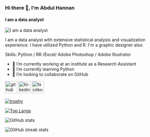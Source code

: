 ### Hi there 👋, I'm Abdul Hannan
#### I am a data analyst
![I am a data analyst](https://media.licdn.com/dms/image/D5616AQHf5uNDh4uEeQ/profile-displaybackgroundimage-shrink_350_1400/0/1683787393330?e=1720051200&v=beta&t=t-b7o2HLB0ysG9TMwQLccdvBY3UPG-4MOWbQZ0Y4-js)

I am a data analyst with extensive statistical analysis and visualization experience. I have utilized Python and R. I'm a graphic designer also.

Skills: Python / RR /Excel/ Adobe Photoshop / Adobe Illustrator

- 🔭 I’m currently working at an institute as a Research Assistant  
- 🌱 I’m currently learning Python 
- 👯 I’m looking to collaborate on GitHub 


[<img src='https://cdn.jsdelivr.net/npm/simple-icons@3.0.1/icons/github.svg' alt='github' height='40'>](https://github.com/hannan06)  [<img src='https://cdn.jsdelivr.net/npm/simple-icons@3.0.1/icons/linkedin.svg' alt='linkedin' height='40'>](https://www.linkedin.com/in/https://www.linkedin.com/in/abdul-hannan-5a4461276//)  [<img src='https://cdn.jsdelivr.net/npm/simple-icons@3.0.1/icons/facebook.svg' alt='facebook' height='40'>](https://www.facebook.com/https://www.facebook.com/abdulhannan.shohag.3/)  

[![trophy](https://github-profile-trophy.vercel.app/?username=hannan06)](https://github.com/ryo-ma/github-profile-trophy)

[![Top Langs](https://github-readme-stats.vercel.app/api/top-langs/?username=hannan06)](https://github.com/anuraghazra/github-readme-stats)

![GitHub stats](https://github-readme-stats.vercel.app/api?username=hannan06&show_icons=true&count_private=true)  

![GitHub streak stats](https://streak-stats.demolab.com/?user=hannan06)  



